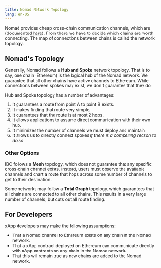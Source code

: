 ```yaml
---
title: Nomad Network Topology
lang: en-US
---
```


Nomad provides cheap cross-chain communication channels, which are (documented
[here](./architecture.md)). From there we have to decide which
chains are worth connecting. The map of connections between chains is called
the network topology.

## Nomad's Topology

Generally, Nomad follows a **Hub and Spoke** network topology. That is to say,
one chain (Ethereum) is the logical hub of the Nomad network. We guarantee that
all other chains have active channels to Ethereum. While connections between
spokes may exist, we don't guarantee that they do

Hub and Spoke topology has a number of advantages:

1. It guarantees a route from point A to point B exists.
1. It makes finding that route very simple.
1. It guarantees that the route is at most 2 hops.
1. It allows applications to assume direct communication with their own hub.
1. It minimizes the number of channels we must deploy and maintain
1. It allows us to directly connect spokes _if there is a compelling reason to
   do so_

### Other Options

IBC follows a **Mesh** topology, which does not guarantee that any specific
cross-chain channel exists. Instead, users must observe the available channels
and chart a route that hops across some number of channels to get to their
destination.

Some networks may follow a **Total Graph** topology, which guarantees that all
chains are connected to all other chains. This results in a very large number
of channels, but cuts out all route finding.

## For Developers

xApp developers may make the following assumptions:

- That a Nomad channel to Ethereum exists on any chain in the Nomad network.
- That a xApp contract deployed on Ethereum can communicate directly with xApp
  contracts on any chain in the Nomad network.
- That this will remain true as new chains are added to the Nomad network.
